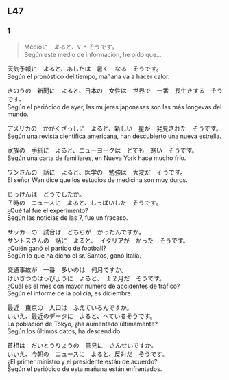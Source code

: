 L47
----

### 1

> Medioに　よると、```V *``` そうです。  
> Según este medio de información, he oído que...  

天気予報に　よると、あしたは　暑く　なる　そうです。  
Según el pronóstico del tiempo, mañana va a hacer calor.  

きのうの　新聞に　よると、日本の　女性は　世界で　一番　長生きする　そうです。  
Según el periódico de ayer, las mujeres japonesas son las más longevas del mundo.  

アメリカの　かがくざっしに　よると、新しい　星が　発見された　そうです。  
Según una revista científica americana, han descubierto una nueva estrella.  

家族の　手紙に　よると、ニューヨークは　とても　寒い　そうです。  
Según una carta de familiares, en Nueva York hace mucho frío.  

ワンさんの　話に　よると、医学の　勉強は　大変だ　そうです。  
El señor Wan dice que los estudios de medicina son muy duros.  

じっけんは　どうでしたか。  
７時の　ニュースに　よると、しっぱいした　そうです。  
¿Qué tal fue el experimento?  
Según las noticias de las 7, fue un fracaso.  

サッカーの　試合は　どちらが　かったんですか。  
サントスさんの　話に　よると、　イタリアが　かった　そうです。  
¿Quién ganó el partido de football?  
Según lo que ha dicho el sr. Santos, ganó Italia.  

交通事故が　一番　多いのは　何月ですか。  
けいさつのはっぴょうに　よると、　１２月だ　そうです。  
¿Cuál es el mes con mayor número de accidentes de tráfico?  
Según el informe de la policía, es diciembre.  

最近　東京の　人口は　ふえているんですか。  
いいえ、最近のデータに　よると、へているそうです。  
La población de Tokyo, ¿ha aumentado últimamente?  
Según los últimos datos, ha descendido.  

首相は　だいとうりょうの　意見に　さんせいですか。  
いいえ、今朝の　ニュースに　よると、反対だ　そうです。  
¿El primer ministro y el presidente están de acuerdo?  
Según el periódico de esta mañana están enfrentados.  
